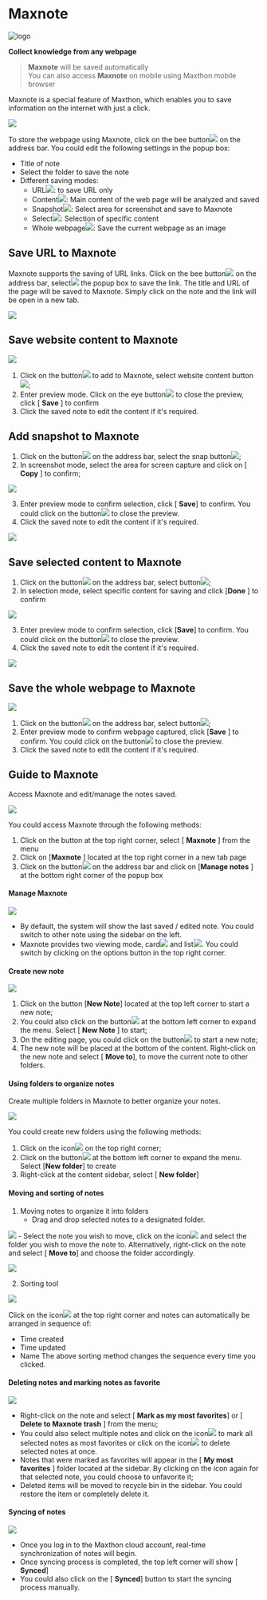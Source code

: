 # Maxnote <!-- {docsify-ignore} -->

![logo](images/maxnote.gif)

**Collect knowledge from any webpage**

> **Maxnote** will be saved automatically  
> You can also access **Maxnote** on mobile using Maxthon mobile browser

Maxnote is a special feature of Maxthon, which enables you to save information on the internet with just a click.

![](images/08-00.png)

To store the webpage using Maxnote, click on the bee button![](zh/images/08-2.png) on the address bar. You could edit the following settings in the popup box:

- Title of note
- Select the folder to save the note
- Different saving modes:
  - URL![](zh/images/08-3.png): to save URL only
  - Content![](zh/images/08-4.png): Main content of the web page will be analyzed and saved
  - Snapshot![](zh/images/08-5.png): Select area for screenshot and save to Maxnote
  - Select![](zh/images/08-6.png): Selection of specific content
  - Whole webpage![](zh/images/08-7.png): Save the current webpage as an image

## Save URL to Maxnote

Maxnote supports the saving of URL links. Click on the bee button![](zh/images/08-2.png) on the address bar, select![](zh/images/08-3.png) the popup box to save the link. The title and URL of the page will be saved to Maxnote. Simply click on the note and the link will be open in a new tab.

![](images/08-01.png)

## Save website content to Maxnote

![](images/08-02.png)

1. Click on the button![](zh/images/08-2.png) to add to Maxnote, select website content button![](zh/images/08-4.png);
2. Enter preview mode. Click on the eye button![](zh/images/08-10.png) to close the preview, click [ **Save** ] to confirm
3. Click the saved note to edit the content if it's required.

## Add snapshot to Maxnote

1. Click on the button![](zh/images/08-2.png) on the address bar, select the snap button![](zh/images/08-5.png);
2. In screenshot mode, select the area for screen capture and click on [ **Copy** ] to confirm;

![](images/08-03.png)

3. Enter preview mode to confirm selection, click [ **Save**] to confirm. You could click on the button![](zh/images/08-10.png) to close the preview.
4.  Click the saved note to edit the content if it's required.

![](images/08-04.png)

## Save selected content to Maxnote

1. Click on the button![](zh/images/08-2.png) on the address bar, select button![](zh/images/08-6.png);
2. In selection mode, select specific content for saving and click [**Done** ] to confirm

![](images/08-05.png)

3. Enter preview mode to confirm selection, click [**Save**] to confirm. You could click on the button![](zh/images/08-10.png) to close the preview.
4.  Click the saved note to edit the content if it's required.

![](images/08-06.png)

## Save the whole webpage to Maxnote

![](images/08-07.png)

1. Click on the button![](zh/images/08-2.png) on the address bar, select button![](zh/images/08-7.png);
2. Enter preview mode to confirm webpage captured, click [**Save** ] to confirm. You could click on the button![](zh/images/08-10.png) to close the preview.
3.  Click the saved note to edit the content if it's required.

## Guide to Maxnote

Access Maxnote and edit/manage the notes saved.

![](images/08-08.png)

You could access Maxnote through the following methods:

1. Click on the button at the top right corner, select [ **Maxnote** ] from the menu
2. Click on [**Maxnote** ] located at the top right corner in a new tab page
3. Click on the button![](zh/images/08-2.png) on the address bar and click on [**Manage notes** ] at the bottom right corner of the popup box

#### Manage Maxnote

![](images/08-09.png)

- By default, the system will show the last saved / edited note. You could switch to other note using the sidebar on the left.
- Maxnote provides two viewing mode, card![](zh/images/08-18.png) and list![](zh/images/08-19.png). You could switch by clicking on the options button in the top right corner.

#### Create new note

![](images/08-10.png)

1. Click on the button [**New Note**] located at the top left corner to start a new note;
2. You could also click on the button![](zh/images/08-22.png) at the bottom left corner to expand the menu. Select [ **New Note** ] to start;
3. On the editing page, you could click on the button![](zh/images/08-24.png) to start a new note;
4. The new note will be placed at the bottom of the content. Right-click on the new note and select [ **Move to**], to move the current note to other folders.

#### Using folders to organize notes

Create multiple folders in Maxnote to better organize your notes.

![](images/08-11.png)

You could create new folders using the following methods:

1. Click on the icon![](zh/images/08-26.png) on the top right corner;
2. Click on the button![](zh/images/08-22.png) at the bottom left corner to expand the menu. Select [**New folder**] to create
3. Right-click at the content sidebar, select [ **New folder**]

#### Moving and sorting of notes

1. Moving notes to organize it into folders
    - Drag and drop selected notes to a designated folder.

  ![](images/08-12.png)
    - Select the note you wish to move, click on the icon![](zh/images/08-29.png) and select the folder you wish to move the note to. Alternatively, right-click on the note and select [ **Move to**] and choose the folder accordingly.

![](images/08-13.png)

2. Sorting tool

  ![](images/08-14.png)

  Click on the icon![](zh/images/08-32.png) at the top right corner and notes can automatically be arranged in sequence of:

   - Time created
   - Time updated
   - Name The above sorting method changes the sequence every time you clicked.

#### Deleting notes and marking notes as favorite

![](images/08-15.png)

- Right-click on the note and select [ **Mark as my most favorites**] or [ **Delete to Maxnote trash** ] from the menu;
- You could also select multiple notes and click on the icon![](zh/images/08-34.png) to mark all selected notes as most favorites or click on the icon![](zh/images/08-35.png) to delete selected notes at once.
- Notes that were marked as favorites will appear in the [ **My most favorites** ] folder located at the sidebar. By clicking on the icon again for that selected note, you could choose to unfavorite it;
- Deleted items will be moved to recycle bin in the sidebar. You could restore the item or completely delete it.

#### Syncing of notes

![](images/08-16.png)

- Once you log in to the Maxthon cloud account, real-time synchronization of notes will begin.
- Once syncing process is completed, the top left corner will show [ **Synced**]
- You could also click on the [ **Synced**] button to start the syncing process manually.
